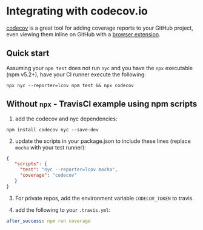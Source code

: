 # Integrating with codecov.io

[codecov](https://codecov.io/) is a great tool for adding coverage reports to your GitHub project, even viewing them inline on GitHub with a [browser extension](https://docs.codecov.io/docs/browser-extension).

## Quick start

Assuming your `npm test` does not run `nyc` and you have the `npx` executable (npm v5.2+), have your CI runner execute the following:
```shell
npx nyc --reporter=lcov npm test && npx codecov
```

## Without `npx` - TravisCI example using npm scripts

1. add the codecov and nyc dependencies:

  ```shell
  npm install codecov nyc --save-dev
  ```

2. update the scripts in your package.json to include these lines (replace `mocha` with your test runner):

  ```json
  {
     "scripts": {
       "test": "nyc --reporter=lcov mocha",
       "coverage": "codecov"
     }
  }
  ```

3. For private repos, add the environment variable `CODECOV_TOKEN` to travis.

4. add the following to your `.travis.yml`:

  ```yaml
  after_success: npm run coverage
  ```
